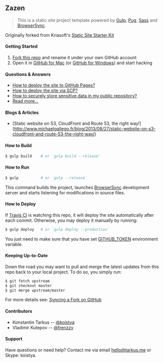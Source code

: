 ## Zazen

> This is a static site project template powered by [Gulp](http://gulpjs.com/),
> [Pug](https://github.com/pugjs/pug),
> [Sass](http://sass-lang.com/) and [BrowserSync](http://www.browsersync.io).

Originally forked from Kriasoft's [Static Site Starter Kit](https://github.com/kriasoft/static-site-starter)

#### Getting Started

 1. [Fork this repo](https://github.com/steviant/zazen/fork) and
    rename it under your own GitHub account
 2. Open it in [GitHub for Mac](https://mac.github.com/)
    (or [GitHub for Windows](https://windows.github.com/)) and start hacking

#### Questions & Answers

* [How to deploy the site to GitHub Pages?](./docs/faq.md#how-to-deploy-the-site-to-github-pages)
* [How to deploy the site via SCP?](./docs/faq.md#how-to-deploy-the-site-via-scp)
* [How to securely store sensitive data in my public repository?](./docs/faq.md#how-to-securely-store-sensitive-data-in-my-public-repo)
* [Read more...](./docs/faq.md)

#### Blogs & Articles

 - [Static website on S3, CloudFront and Route 53, the right way!]
   (http://www.michaelgallego.fr/blog/2013/08/27/static-website-on-s3-cloudfront-and-route-53-the-right-way/)

#### How to Build

```sh
$ gulp build    # or `gulp build --release`
```

#### How to Run

```sh
$ gulp          # or `gulp --release`
```

This command builds the project, launches [BrowserSync](http://www.browsersync.io)
development server and starts listening for modifications in source files.

#### How to Deploy

If [Travis CI](https://travis-ci.org/) is watching this repo, it will deploy
the site automatically after each commit. Otherwise, you may deploy it manually
by running:

```sh
$ gulp deploy   # or `gulp deploy --production`
```

You just need to make sure that you have set [GITHUB_TOKEN](https://github.com/settings/applications) environment variable.

#### Keeping Up-to-Date

Down the road you may want to pull and merge the latest updates from this repo
back to your local project. To do so, you simply run:

```sh
$ git fetch upstream
$ git checkout master
$ git merge upstream/master
```

For more details see: [Syncing a Fork on GitHub](https://help.github.com/articles/syncing-a-fork)

#### Contributors

 - Konstantin Tarkus -- [@koistya](https://twitter.com/koistya)
 - Vladimir Kutepov -- [@frenzzy](https://github.com/frenzzy)

#### Support

Have questions or need help? Contact me via email [hello@tarkus.me](mailto:hello@tarkus.me)
or Skype: koistya.
